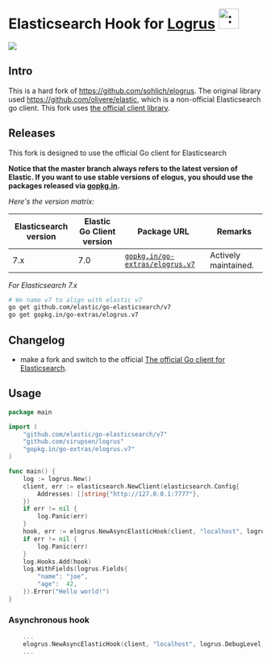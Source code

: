 # Elasticsearch Hook for [Logrus](https://github.com/sirupsen/logrus) <img src="http://i.imgur.com/hTeVwmJ.png" width="40" height="40" alt=":walrus:" class="emoji" title=":walrus:"/>
<img src="https://travis-ci.org/go-extras/elogrus.svg?branch=master" />

## Intro

This is a hard fork of https://github.com/sohlich/elogrus. The original library used https://github.com/olivere/elastic, which is a non-official Elasticsearch go client. This fork uses [the official client library](https://github.com/elastic/go-elasticsearch).

## Releases
This fork is designed to use the official Go client for Elasticsearch

**Notice that the master branch always refers to the latest version of Elastic. If you want to use stable versions of elogus, you should use the packages released via [gopkg.in](https://gopkg.in).**

*Here's the version matrix:*

Elasticsearch version | Elastic Go Client version  | Package URL                                                          | Remarks |
----------------------|----------------------------|----------------------------------------------------------------------|---------|
7.x                   | 7.0                        | [`gopkg.in/go-extras/elogrus.v7`](http://gopkg.in/sohlich/elogrus.v7)| Actively maintained.

*For Elasticsearch 7.x*
```bash
# We name v7 to align with elastic v7
go get github.com/elastic/go-elasticsearch/v7
go get gopkg.in/go-extras/elogrus.v7
```

## Changelog
- make a fork and switch to the official [The official Go client for Elasticsearch](https://github.com/elastic/go-elasticsearch).

## Usage

```go
package main

import (
	"github.com/elastic/go-elasticsearch/v7"
	"github.com/sirupsen/logrus"
	"gopkg.in/go-extras/elogrus.v7"
)

func main() {
	log := logrus.New()
	client, err := elasticsearch.NewClient(elasticsearch.Config{
		Addresses: []string{"http://127.0.0.1:7777"},
	})
	if err != nil {
		log.Panic(err)
	}
	hook, err := elogrus.NewAsyncElasticHook(client, "localhost", logrus.DebugLevel, "mylog")
	if err != nil {
		log.Panic(err)
	}
	log.Hooks.Add(hook)
	log.WithFields(logrus.Fields{
		"name": "joe",
		"age":  42,
	}).Error("Hello world!")
}
```

### Asynchronous hook

```go
	...
	elogrus.NewAsyncElasticHook(client, "localhost", logrus.DebugLevel, "mylog")
	...
```
